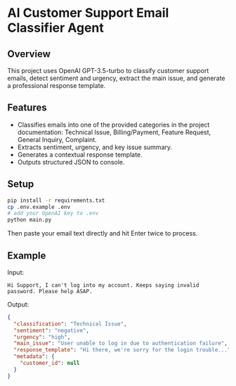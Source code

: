 # AI Customer Support Email Classifier Agent

## Overview
This project uses OpenAI GPT-3.5-turbo to classify customer support emails, detect sentiment and urgency, extract the main issue, and generate a professional response template.

## Features
- Classifies emails into one of the provided categories in the project documentation: Technical Issue, Billing/Payment, Feature Request, General Inquiry, Complaint.
- Extracts sentiment, urgency, and key issue summary.
- Generates a contextual response template.
- Outputs structured JSON to console.

## Setup
```bash
pip install -r requirements.txt
cp .env.example .env
# add your OpenAI key to .env
python main.py
```
Then paste your email text directly and hit Enter twice to process.

## Example
Input:
```
Hi Support, I can't log into my account. Keeps saying invalid password. Please help ASAP.
```

Output:
```json
{
  "classification": "Technical Issue",
  "sentiment": "negative",
  "urgency": "high",
  "main_issue": "User unable to log in due to authentication failure",
  "response_template": "Hi there, we're sorry for the login trouble...",
  "metadata": {
    "customer_id": null
  }
}
```
